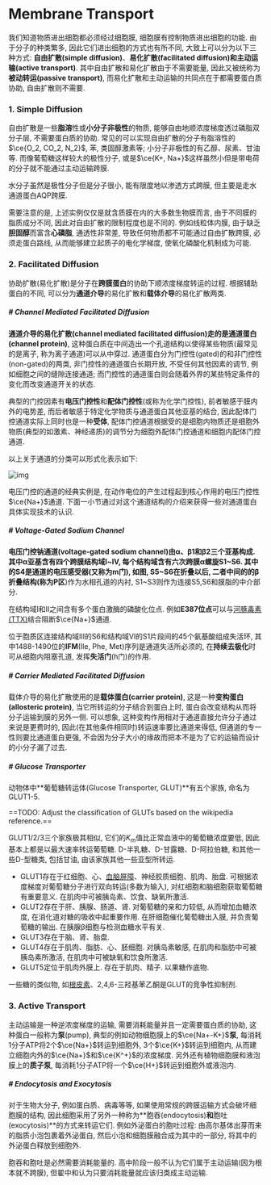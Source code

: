 # Membrane Transport

我们知道物质进出细胞都必须经过细胞膜, 细胞膜有控制物质进出细胞的功能. 由于分子的种类繁多, 因此它们进出细胞的方式也有所不同, 大致上可以分为以下三种方式: **自由扩散(simple diffusion)**、**易化扩散(facilitated diffusion)**和**主动运输(active transport)**. 其中自由扩散和易化扩散由于不需要能量, 因此又被统称为**被动转运(passive transport)**, 而易化扩散和主动运输的共同点在于都需要蛋白质协助, 自由扩散则不需要.



### 1. Simple Diffusion

自由扩散是一些**脂溶**性或**小分子非极性**的物质, 能够自由地顺浓度梯度透过磷脂双分子层, 不需要蛋白质的协助. 常见的可以实现自由扩散的分子有脂溶性的$\ce{O_2, CO_2, N_2}$, 苯, 类固醇激素等; 小分子非极性的有乙醇、尿素、甘油等. 而像葡萄糖这样较大的极性分子, 或是$\ce{K+, Na+}$这样虽然小但是带电荷的分子就不能通过主动运输跨膜.

水分子虽然是极性分子但是分子很小, 能有限度地以渗透方式跨膜, 但主要是走水通道蛋白AQP跨膜.

需要注意的是, 上述实例仅仅是就含质膜在内的大多数生物膜而言, 由于不同膜的脂质成分不同, 因此对自由扩散的限制程度也是不同的. 例如线粒体内膜, 由于缺乏**胆固醇**而富含**心磷脂**, 通透性非常差, 导致任何物质都不可能通过自由扩散跨膜, 必须走蛋白路线, 从而能够建立起质子的电化学梯度, 使氧化磷酸化机制成为可能.



### 2. Facilitated Diffusion

协助扩散(易化扩散)是分子在**跨膜蛋白**的协助下顺浓度梯度转运的过程. 根据辅助蛋白的不同, 可以分为**通道介导**的易化扩散和**载体介导**的易化扩散两类. 



##### # Channel Mediated Facilitated Diffusion

**通道介导的易化扩散(channel mediated facilitated diffusion)**走的是**通道蛋白(channel protein)**, 这种蛋白质在中间造出一个孔道结构以使得某些物质(最常见的是离子, 称为离子通道)可以从中穿过. 通道蛋白分为门控性(gated)的和非门控性(non-gated)的两类, 非门控性的通道蛋白长期开放, 不受任何其他因素的调节, 例如细胞之间的缝隙连接通道; 而门控性的通道蛋白则会随着外界的某些特定条件的变化而改变通道开关的状态.

典型的门控因素有**电压门控性**和**配体门控性**(或称为化学门控性), 前者敏感于膜内外的电势差, 而后者敏感于特定化学物质与通道蛋白其他亚基的结合, 因此配体门控通道实际上同时也是一种**受体**, 配体门控通道根据受的是细胞内物质还是细胞外物质(典型的如激素、神经递质)的调节分为细胞外配体门控通道和细胞内配体门控通道. 

以上关于通道的分类可以形式化表示如下: 

![img](channel_protein_classification.png)

电压门控的通道的经典实例是, 在动作电位的产生过程起到核心作用的电压门控性$\ce{Na+}$通道. 下面一小节通过对这个通道结构的介绍来获得一些对通道蛋白具体实现技术的认识.



##### # Voltage-Gated Sodium Channel

**电压门控钠通道(voltage-gated sodium channel)**由α、β1和β2三个亚基构成. 其中α亚基含有四个跨膜结构域Ⅰ~Ⅳ, 每个结构域含有六次跨膜α螺旋S1~S6. 其中的S4是通道的电压感受器(又称为m门), 如图, S5~S6在折叠以后, 二者中间的的β折叠结构(称为**P区**)作为水相孔道的内衬, S1~S3则作为连接S5,S6和膜脂的中介部分.

在结构域Ⅰ和Ⅱ之间含有多个蛋白激酶的磷酸化位点. 例如**E387位点**可以与[河豚毒素(TTX)]()结合阻断$\ce{Na+}$通道.

位于胞质区连接结构域Ⅲ的S6和结构域Ⅵ的S1片段间的45个氨基酸组成失活环, 其中1488-1490位的**IFM**(Ile, Phe, Met)序列是通道失活所必须的, 在**持续去极化**时可从细胞内阻塞孔道, 发挥**失活门**(h门)的作用.



##### # Carrier Mediated Facilitated Diffusion

载体介导的易化扩散使用的是**载体蛋白(carrier protein)**, 这是一种**变构蛋白(allosteric protein)**, 当它所转运的分子结合到蛋白上时, 蛋白会改变结构从而将分子运输到膜的另外一侧. 可以想象, 这种变构作用相对于通道直接允许分子通过来说是更费时的, 因此(在其他条件相同时)转运速率要比通道来得低, 但通道的专一性则要比通道蛋白更强, 不会因为分子大小的缘故而把本不是为了它的运输而设计的小分子漏了过去.



##### # Glucose Transporter

动物体中**葡萄糖转运体(Glucose Transporter, GLUT)**有五个家族, 命名为GLUT1-5.

==TODO: Adjust the classification of GLUTs based on the wikipedia reference.==

GLUT1/2/3三个家族极其相似, 它们的$K_m$值比正常血液中的葡萄糖浓度要低, 因此基本上都是以最大速率转运葡萄糖. D-半乳糖、D-甘露糖、D-阿拉伯糖, 和其他一些D-型糖类, 包括甘油, 由该家族其他一些亚型所转运.

- GLUT1存在于红细胞、心、[血脑屏障](blood-brain_barrier.md)、神经胶质细胞、肌肉、胎盘. 可根据浓度梯度对葡萄糖分子进行双向转运(多数为输入), 对红细胞和脑细胞获取葡萄糖有重要意义. 在肌肉中可被胰岛素、饮食、缺氧所激活.
- GLUT2存在于肝、胰腺、肠道、肾. 对葡萄糖的亲和力较低, 从而增加血糖浓度, 在消化道对糖的吸收中起重要作用. 在肝细胞催化葡萄糖出入膜, 并负责葡萄糖的输出. 在胰腺β细胞与检测血糖水平有关.
- GLUT3存在于脑、肾、胎盘.
- GLUT4存在于肌肉、脂肪、心、胚细胞. 对胰岛素敏感, 在肌肉和脂肪中可被胰岛素所激活, 在肌肉中可被缺氧和饮食所激活.
- GLUT5定位于肌肉外膜上. 存在于肌肉、精子. 以果糖作底物.

一些糖的类似物, 如[根皮素]()、2,4,6-三羟基苯乙酮是GLUT的竞争性抑制剂.



### 3. Active Transport

主动运输是一种逆浓度梯度的运输, 需要消耗能量并且一定需要蛋白质的协助, 这种蛋白一般称为**泵**(pump), 典型的例如动物细胞膜上的$\ce{Na+-K+}$**泵**, 每消耗1分子ATP将2个$\ce{Na+}$转运到细胞外, 3个$\ce{K+}$转运到细胞内, 从而建立细胞内外的$\ce{Na+}$和$\ce{K^+}$的浓度梯度. 另外还有植物细胞膜和液泡膜上的**质子泵**, 每消耗1分子ATP将一个$\ce{H+}$转运到细胞外或液泡内.



##### # Endocytosis and Exocytosis

对于生物大分子, 例如蛋白质、病毒等等, 如果使用常规的跨膜运输方式会破坏细胞膜的结构, 因此细胞采用了另外一种称为**胞吞(endocytosis)**和**胞吐(exocytosis)**的方式来转运它们. 例如外泌蛋白的胞吐过程: 由高尔基体出芽而来的脂质小泡包裹着外泌蛋白, 然后小泡和细胞膜融合成为其中的一部分, 将其中的外泌蛋白释放到细胞外. 

胞吞和胞吐是必然需要消耗能量的. 高中阶段一般不认为它们属于主动运输(因为根本就不跨膜), 但翟中和认为只要消耗能量就应该归类成主动运输. 

